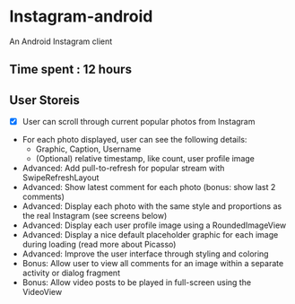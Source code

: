 # Instagram-android
An Android Instagram client

## Time spent : 12 hours

## User Storeis
* [X] User can scroll through current popular photos from Instagram
* For each photo displayed, user can see the following details:
  * Graphic, Caption, Username
  * (Optional) relative timestamp, like count, user profile image
* Advanced: Add pull-to-refresh for popular stream with SwipeRefreshLayout
* Advanced: Show latest comment for each photo (bonus: show last 2 comments)
* Advanced: Display each photo with the same style and proportions as the real Instagram (see screens below)
* Advanced: Display each user profile image using a RoundedImageView
* Advanced: Display a nice default placeholder graphic for each image during loading (read more about Picasso)
* Advanced: Improve the user interface through styling and coloring
* Bonus: Allow user to view all comments for an image within a separate activity or dialog fragment
* Bonus: Allow video posts to be played in full-screen using the VideoView
